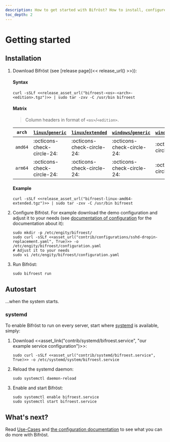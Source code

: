 ```yaml
---
description: How to get started with Bifröst? How to install, configure and run it.
toc_depth: 2
---
```


# Getting started

## Installation

1. Download Bifröst (see [release page](<< release_url() >>)):<br>

    #### Syntax
    ```shell
    curl -sSLf <<release_asset_url("bifroest-<os>-<arch>-<edition>.tgz")>> | sudo tar -zxv -C /usr/bin bifroest
    ```

    #### Matrix

    > Column headers in format of `<os>`/`<edition>`.

    | `arch` | [`linux`/`generic`](distribution.md#linux-generic) | [`linux`/`extended`](distribution.md#linux-extended) | [`windows`/`generic`](distribution.md#windows-generic) | [`windows`/`extended`](distribution.md#windows-extended) |
    | - | - | - | - | - |
    | `amd64` | :octicons-check-circle-24: | :octicons-check-circle-24: | :octicons-check-circle-24: | :octicons-circle-24: |
    | `arm64` | :octicons-check-circle-24: | :octicons-check-circle-24: | :octicons-check-circle-24: | :octicons-circle-24: |

    #### Example
    ```shell
    curl -sSLf <<release_asset_url("bifroest-linux-amd64-extended.tgz")>> | sudo tar -zxv -C /usr/bin bifroest
    ```

2. Configure Bifröst. For example download the demo configuration and adjust it to your needs (see [documentation of configuration](../reference/configuration.md) for the documentation about it):
   ```shell
   sudo mkdir -p /etc/engity/bifroest/
   sudo curl -sSLf <<asset_url("contrib/configurations/sshd-dropin-replacement.yaml", True)>> -o /etc/engity/bifroest/configuration.yaml
   # Adjust it to your needs
   sudo vi /etc/engity/bifroest/configuration.yaml
   ```

3. Run Bifröst:
   ```shell
   sudo bifroest run
   ```

## Autostart

...when the system starts.

### systemd

To enable Bifröst to run on every server, start where [systemd](https://wiki.archlinux.org/title/Systemd) is available, simply:
1. Download <<asset_link("contrib/systemd/bifroest.service", "our example service configuration")>>:
   ```shell
   sudo curl -sSLf <<asset_url("contrib/systemd/bifroest.service", True)>> -o /etc/systemd/system/bifroest.service
   ```
2. Reload the systemd daemon:
   ```shell
   sudo systemctl daemon-reload
   ```
3. Enable and start Bifröst:
   ```shell
   sudo systemctl enable bifroest.service
   sudo systemctl start bifroest.service
   ```

## What's next?

Read [Use-Cases](../usecases.md) and [the configuration documentation](../reference/configuration.md) to see what you can do more with Bifröst.
